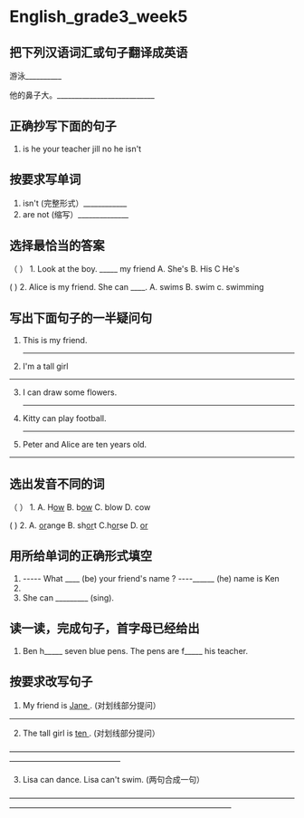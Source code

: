 # English_grade3_week5

## 把下列汉语词汇或句子翻译成英语

游泳__________      

他的鼻子大。___________________________

##  正确抄写下面的句子
1. is he your teacher jill     no he isn't


## 按要求写单词
1. isn't (完整形式）____________
2. are not (缩写）______________

## 选择最恰当的答案
（     ） 1. Look at the boy. _____  my friend
  A. She's   B. His C  He's 

  (     ) 2. Alice is my friend. She can ____. 
  A. swims  B. swim  c. swimming


## 写出下面句子的一半疑问句
1. This is my friend.
   
   _____________________________________________________

 2. I'm a tall girl

   __________________________________________

  3. I can draw some flowers.

     ___________________________________________

4. Kitty can play football.

   ____________________________________________________

5. Peter and Alice are ten years old.

____________________________________________________________


## 选出发音不同的词

（     ） 1. A. H<ins>ow</ins>   B. b<ins>ow</ins>      C. blow   D. cow

(       ) 2. A. <ins>or</ins>ange           B. sh<ins>or</ins>t    C.h<ins>or</ins>se  D. <ins>or</ins>

## 用所给单词的正确形式填空

1. ----- What  ____ (be) your friend's name ? ----______ (he) name is Ken
2. 
3. She can _________ (sing).

## 读一读，完成句子，首字母已经给出
1. Ben h_____ seven blue pens.  The pens are f_____ his teacher.

## 按要求改写句子
1. My friend is <ins> Jane </ins>. (对划线部分提问）

_____________________________________

2. The tall girl is <ins> ten </ins>. (对划线部分提问）

——————————————————————————————————————————————————

3. Lisa can dance. Lisa can't swim. (两句合成一句）

————————————————————————————————————————————————————————————————


